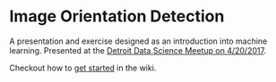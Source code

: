 # Image Orientation Detection
A presentation and exercise designed as an introduction into machine learning.  Presented at the [Detroit Data Science Meetup on 4/20/2017](https://www.meetup.com/Detroit-Data-Science-Meetup/events/238413214/).

Checkout how to [get started](https://github.com/DetroitDataScience/image-orientation-detection/wiki/Getting-Started) in the wiki.
